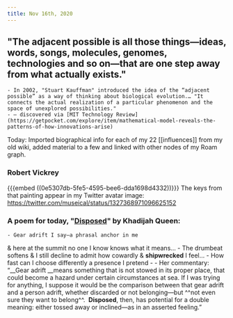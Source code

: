 ```yaml
---
title: Nov 16th, 2020
---
```


## "The **adjacent possible** is all those things—ideas, words, songs, molecules, genomes, technologies and so on—that are one step away from what actually exists."
    - In 2002, "Stuart Kauffman" introduced the idea of the “adjacent possible” as a way of thinking about biological evolution.… "It connects the actual realization of a particular phenomenon and the space of unexplored possibilities."
    - — discovered via [MIT Technology Review](https://getpocket.com/explore/item/mathematical-model-reveals-the-patterns-of-how-innovations-arise)

Today:  Imported biographical info for each of my 22 [[influences]] from my old wiki, added material to a few and linked with other nodes of my Roam graph.

### Robert Vickrey
{{{embed ((0e5307db-5fe5-4595-bee6-dda1698d4332))}}} 
The keys from that painting appear in my Twitter avatar image:
https://twitter.com/museical/status/1327368971096625152
###
### A poem for today, "[Disposed](https://poets.org/poem/disposed)" by Khadijah Queen:
    - Gear adrift I say—a phrasal anchor in me
& here at the summit no one I know
knows what it means…
    - The drumbeat softens & I still decline to
admit how cowardly & **shipwrecked** I feel…
    - How fast can I choose differently
a presence I pretend
    - 
        - Her commentary:
“__Gear adrift __means something that is not stowed in its proper place, that could become a hazard under certain circumstances at sea. If I was trying for anything, I suppose it would be the comparison between that gear adrift and a person adrift, whether discarded or not belonging—but ^^not even sure they want to belong^^.  __Disposed__, then, has potential for a double meaning: either tossed away or inclined—as in an asserted feeling.”
